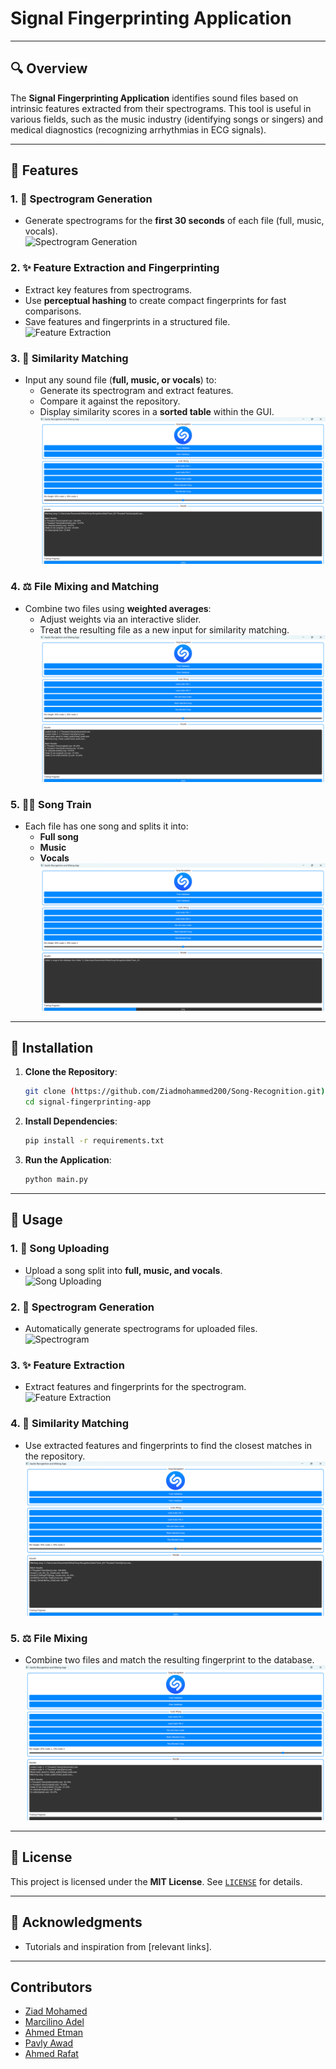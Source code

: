 # Signal Fingerprinting Application

---

## 🔍 Overview
The **Signal Fingerprinting Application** identifies sound files based on intrinsic features extracted from their spectrograms. This tool is useful in various fields, such as the music industry (identifying songs or singers) and medical diagnostics (recognizing arrhythmias in ECG signals).

---

## 🎷 Features

### **1. 🔬 Spectrogram Generation**
- Generate spectrograms for the **first 30 seconds** of each file (full, music, vocals).  
![Spectrogram Generation](./images/spectrogram_generation.png)

### **2. ✨ Feature Extraction and Fingerprinting**
- Extract key features from spectrograms.
- Use **perceptual hashing** to create compact fingerprints for fast comparisons.
- Save features and fingerprints in a structured file.  
![Feature Extraction](./images/feature_extraction.png)

### **3. 🔎 Similarity Matching**
- Input any sound file (**full, music, or vocals**) to:
  - Generate its spectrogram and extract features.
  - Compare it against the repository.
  - Display similarity scores in a **sorted table** within the GUI.  
![Similarity Matching](https://github.com/Ziadmohammed200/Song-Recognition/blob/4a08971465a80b44715aabcb8b9472700d64fa20/images/Audio%20Recognition%20and%20Mixing%20App%20original.png)

### **4. ⚖️ File Mixing and Matching**
- Combine two files using **weighted averages**:
  - Adjust weights via an interactive slider.
  - Treat the resulting file as a new input for similarity matching.  
![File Mixing](https://github.com/Ziadmohammed200/Song-Recognition/blob/4a08971465a80b44715aabcb8b9472700d64fa20/images/Audio%20Recognition%20and%20Mixing%20App%20mix1.png)

### **5. 🏃‍♂️ Song Train**
- Each file has one song and splits it into:
  - **Full song**
  - **Music**
  - **Vocals**  
![Song Repository](https://github.com/Ziadmohammed200/Song-Recognition/blob/4a08971465a80b44715aabcb8b9472700d64fa20/images/Audio%20Recognition%20and%20Mixing%20App%20train.png)
---



## 🔧 Installation

1. **Clone the Repository**:
   ```bash
   git clone (https://github.com/Ziadmohammed200/Song-Recognition.git)
   cd signal-fingerprinting-app
   ```

2. **Install Dependencies**:
   ```bash
   pip install -r requirements.txt
   ```

3. **Run the Application**:
   ```bash
   python main.py
   ```

---

## 🔁 Usage

### **1. 🎵 Song Uploading**
- Upload a song split into **full, music, and vocals**.  
![Song Uploading](./images/song_uploading.png)

### **2. 🔬 Spectrogram Generation**
- Automatically generate spectrograms for uploaded files.  
![Spectrogram](./images/spectrogram_generation_gui.png)

### **3. ✨ Feature Extraction**
- Extract features and fingerprints for the spectrogram.  
![Feature Extraction](./images/feature_extraction_gui.png)

### **4. 🔎 Similarity Matching**
- Use extracted features and fingerprints to find the closest matches in the repository.  
![Similarity Matching GUI](https://github.com/Ziadmohammed200/Song-Recognition/blob/4a08971465a80b44715aabcb8b9472700d64fa20/images/Audio%20Recognition%20and%20Mixing%20App%20vocal.png)

### **5. ⚖️ File Mixing**
- Combine two files and match the resulting fingerprint to the database.  
![File Mixing GUI](https://github.com/Ziadmohammed200/Song-Recognition/blob/4a08971465a80b44715aabcb8b9472700d64fa20/images/Audio%20Recognition%20and%20Mixing%20App%20mix2.png)

---

## 💄 License
This project is licensed under the **MIT License**. See [`LICENSE`](./LICENSE) for details.

---

## 🙏 Acknowledgments
- Tutorials and inspiration from [relevant links].


---
## Contributors
- [Ziad Mohamed](https://github.com/Ziadmohammed200) 
- [Marcilino Adel](https://github.com/marcilino-adel)
- [Ahmed Etman](https://github.com/AhmedEtma)
- [Pavly Awad](https://github.com/PavlyAwad)
- [Ahmed Rafat](https://github.com/AhmeedRaafatt)


